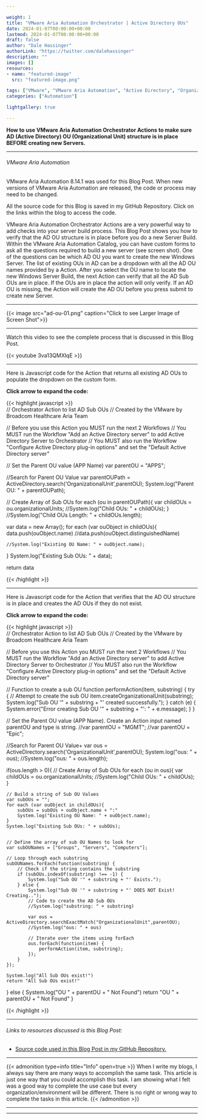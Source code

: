 ```yaml
---

weight: 1
title: "VMware Aria Automation Orchestrator | Active Directory OUs"
date: 2024-01-07T00:00:00+00:00
lastmod: 2024-01-07T00:00:00+00:00
draft: false
author: "Dale Hassinger"
authorLink: "https://twitter.com/dalehassinger"
description: ""
images: []
resources:
- name: "featured-image"
  src: "featured-image.png"

tags: ["VMware", "VMware Aria Automation", "Active Directory", "Organizational Units", "Actions"]
categories: ["Automation"]

lightgallery: true

---
```


**How to use VMware Aria Automation Orchestrator Actions to make sure AD (Active Directory) OU (Organizational Unit) structure is in place BEFORE creating new Servers.**

<!--more-->

---

###### VMware Aria Automation  

VMware Aria Automation 8.14.1 was used for this Blog Post. When new versions of VMware Aria Automation are released, the code or process may need to be changed.  

All the source code for this Blog is saved in my GitHub Repository. Click on the links within the blog to access the code.  

VMware Aria Automation Orchestrator Actions are a very powerful way to add checks into your server build process. This Blog Post shows you how to verify that the AD OU structure is in place before you do a new Server Build. Within the VMware Aria Automation Catalog, you can have custom forms to ask all the questions required to build a new server (see screen shot). One of the questions can be which AD OU you want to create the new Windows Server. The list of existing OUs in AD can be a dropdown with all the AD OU names provided by a Action. After you select the OU name to locate the new Windows Server Build, the next Action can verify that all the AD Sub OUs are in place. If the OUs are in place the action will only verify. If an AD OU is missing, the Action will create the AD OU before you press submit to create new Server.  

---

{{< image src="ad-ou-01.png" caption="Click to see Larger Image of Screen Shot">}}  

---

Watch this video to see the complete process that is discussed in this Blog Post.  

{{< youtube 3va13QMXlqE >}}  

---

Here is Javascript code for the Action that returns all existing AD OUs to populate the dropdown on the custom form.  

**Click arrow to expand the code:**  

{{< highlight javascript >}}  
// Orchestrator Action to list AD Sub OUs
// Created by the VMware by Broadcom Healthcare Aria Team

// Before you use this Action you MUST run the next 2 Workflows
// You MUST run the Workflow "Add an Active Directory server" to add Active Directory Server to Orchestrator
// You MUST also run the Workflow "Configure Active Directory plug-in options" and set the "Default Active Directory server"

// Set the Parent OU value (APP Name)
var parentOU = "APPS";

//Search for Parent OU Value
var parentOUPath = ActiveDirectory.search('OrganizationalUnit',parentOU);
System.log("Parent OU: " + parentOUPath);

// Create Array of Sub OUs
for each (ou in parentOUPath){
    var childOUs = ou.organizationalUnits;
    //System.log("Child OUs: " + childOUs);
}
//System.log("Child OUs Length: " + childOUs.length);


var data = new Array();
for each (var ouObject in childOUs){
    data.push(ouObject.name)
    //data.push(ouObject.distinguishedName)
    
    //System.log("Existing OU Name: " + ouObject.name);
}
System.log("Existing Sub OUs: " + data);

return data

{{< /highlight >}}  

---

Here is Javascript code for the Action that verifies that the AD OU structure is in place and creates the AD OUs if they do not exist.  

**Click arrow to expand the code:**  

{{< highlight javascript >}}  
// Orchestrator Action to list AD Sub OUs
// Created by the VMware by Broadcom Healthcare Aria Team

// Before you use this Action you MUST run the next 2 Workflows
// You MUST run the Workflow "Add an Active Directory server" to add Active Directory Server to Orchestrator
// You MUST also run the Workflow "Configure Active Directory plug-in options" and set the "Default Active Directory server"

// Function to create a sub OU
function performAction(item, substring) {
    try {
        // Attempt to create the sub OU
        item.createOrganizationalUnit(substring);
        System.log("Sub OU '" + substring + "' created successfully.");
    } catch (e) {
        System.error("Error creating Sub OU '" + substring + "': " + e.message);
    }
}

// Set the Parent OU value (APP Name). Create an Action input named parentOU and type is string.
//var parentOU = "MGMT";
//var parentOU = "Epic";

//Search for Parent OU Value+
var ous = ActiveDirectory.search('OrganizationalUnit',parentOU);
System.log("ous: " + ous);
//System.log("ous: " + ous.length);

if(ous.length > 0){
    // Create Array of Sub OUs
    for each (ou in ous){
        var childOUs = ou.organizationalUnits;
        //System.log("Child OUs: " + childOUs);
    }

    // Build a string of Sub OU Values
    var subOUs = "";
    for each (var ouObject in childOUs){
        subOUs = subOUs + ouObject.name + ":"
        System.log("Existing OU Name: " + ouObject.name);
    }
    System.log("Existing Sub OUs: " + subOUs);


    // Define the array of sub OU Names to look for
    var subOUNames = ["Groups", "Servers", "Computers"];

    // Loop through each substring
    subOUNames.forEach(function(substring) {
        // Check if the string contains the substring
        if (subOUs.indexOf(substring) !== -1) {
            System.log("Sub OU '" + substring + "' Exists.");
        } else {
            System.log("Sub OU '" + substring + "' DOES NOT Exist! Creating..");
            // Code to create the AD Sub OUs
            //System.log("substring: " + substring)

            var ous = ActiveDirectory.searchExactMatch("OrganizationalUnit",parentOU);
            //System.log("ous: " + ous)

            // Iterate over the items using forEach
            ous.forEach(function(item) {
                performAction(item, substring);
            });
        }
    });

    System.log("All Sub OUs exist!")
    return "All Sub OUs exist!"

} else {
    System.log("OU " + parentOU + " Not Found")
    return "OU " + parentOU + " Not Found"
}

{{< /highlight >}}  



---

###### Links to resources discussed is this Blog Post:  
* [Source code used in this Blog Post in my GitHub Repository.](https://github.com/dalehassinger/unlocking-the-potential/tree/main/VMware-Aria-Automation/Actions)  

---

{{< admonition type=info title="Info" open=true >}}
When I write my blogs, I always say there are many ways to accomplish the same task. This article is just one way that you could accomplish this task. I am showing what I felt was a good way to complete the use case but every organization/environment will be different. There is no right or wrong way to complete the tasks in this article.
{{< /admonition >}}

---

<center>
<script type="text/javascript" src="https://cdnjs.buymeacoffee.com/1.0.0/button.prod.min.js" data-name="bmc-button" data-slug="dalehassinger" data-color="#FFDD00" data-emoji=""  data-font="Cookie" data-text="Buy me a coffee" data-outline-color="#000000" data-font-color="#000000" data-coffee-color="#ffffff" ></script>
</center>

---
